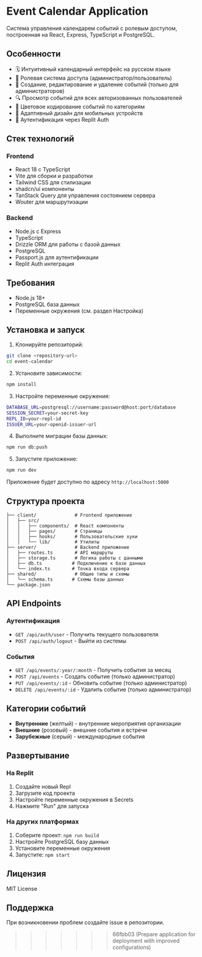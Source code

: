 # Event Calendar Application

Система управления календарем событий с ролевым доступом, построенная на React, Express, TypeScript и PostgreSQL.

## Особенности

- 🗓️ Интуитивный календарный интерфейс на русском языке
- 👥 Ролевая система доступа (администратор/пользователь)
- 📅 Создание, редактирование и удаление событий (только для администраторов)
- 🔍 Просмотр событий для всех авторизованных пользователей
- 🎨 Цветовое кодирование событий по категориям
- 📱 Адаптивный дизайн для мобильных устройств
- 🔐 Аутентификация через Replit Auth

## Стек технологий

### Frontend
- React 18 с TypeScript
- Vite для сборки и разработки
- Tailwind CSS для стилизации
- shadcn/ui компоненты
- TanStack Query для управления состоянием сервера
- Wouter для маршрутизации

### Backend
- Node.js с Express
- TypeScript
- Drizzle ORM для работы с базой данных
- PostgreSQL
- Passport.js для аутентификации
- Replit Auth интеграция

## Требования

- Node.js 18+
- PostgreSQL база данных
- Переменные окружения (см. раздел Настройка)

## Установка и запуск

1. Клонируйте репозиторий:
```bash
git clone <repository-url>
cd event-calendar
```

2. Установите зависимости:
```bash
npm install
```

3. Настройте переменные окружения:
```bash
DATABASE_URL=postgresql://username:password@host:port/database
SESSION_SECRET=your-secret-key
REPL_ID=your-repl-id
ISSUER_URL=your-openid-issuer-url
```

4. Выполните миграции базы данных:
```bash
npm run db:push
```

5. Запустите приложение:
```bash
npm run dev
```

Приложение будет доступно по адресу `http://localhost:5000`

## Структура проекта

```
├── client/              # Frontend приложение
│   ├── src/
│   │   ├── components/  # React компоненты
│   │   ├── pages/       # Страницы
│   │   ├── hooks/       # Пользовательские хуки
│   │   └── lib/         # Утилиты
├── server/              # Backend приложение
│   ├── routes.ts        # API маршруты
│   ├── storage.ts       # Логика работы с данными
│   ├── db.ts           # Подключение к базе данных
│   └── index.ts        # Точка входа сервера
├── shared/              # Общие типы и схемы
│   └── schema.ts       # Схемы базы данных
└── package.json
```

## API Endpoints

### Аутентификация
- `GET /api/auth/user` - Получить текущего пользователя
- `POST /api/auth/logout` - Выйти из системы

### События
- `GET /api/events/:year/:month` - Получить события за месяц
- `POST /api/events` - Создать событие (только администратор)
- `PUT /api/events/:id` - Обновить событие (только администратор)
- `DELETE /api/events/:id` - Удалить событие (только администратор)

## Категории событий

- **Внутренние** (желтый) - внутренние мероприятия организации
- **Внешние** (розовый) - внешние события и встречи
- **Зарубежные** (серый) - международные события

## Развертывание

### На Replit
1. Создайте новый Repl
2. Загрузите код проекта
3. Настройте переменные окружения в Secrets
4. Нажмите "Run" для запуска

### На других платформах
1. Соберите проект: `npm run build`
2. Настройте PostgreSQL базу данных
3. Установите переменные окружения
4. Запустите: `npm start`

## Лицензия

MIT License

## Поддержка

При возникновении проблем создайте issue в репозитории.
>>>>>>> 66fbb03 (Prepare application for deployment with improved configurations)
